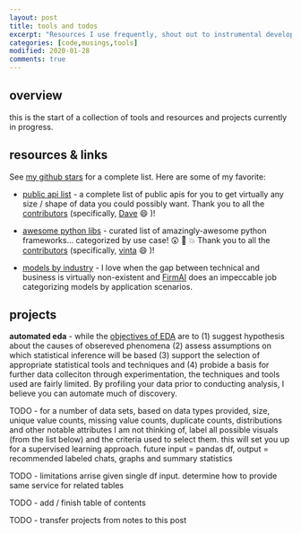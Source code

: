 ```yaml
---
layout: post
title: tools and todos  
excerpt: "Resources I use frequently, shout out to instrumental developers in the community and projects I am currently interested in."
categories: [code,musings,tools]
modified: 2020-01-28
comments: true
---
```

## overview 
this is the start of a collection of tools and resources and projects currently in progress. 

## resources & links 
See [my github stars](https://github.com/xxyjoel?tab=stars) for a complete list. Here are some of my favorite:

* [public api list](https://github.com/public-apis/public-apis) - a complete list of public apis for you to get virtually any size / shape of data you could possibly want. Thank you to all the [contributors](https://github.com/public-apis/public-apis/graphs/contributors) (specifically, [Dave](https://github.com/davemachado) :smile: )! 

* [awesome python libs](https://github.com/vinta/awesome-python) - curated list of amazingly-awesome python frameworks... categorized by use case! :astonished: :muscle: :boom: Thank you to all the [contributors](https://github.com/vinta/awesome-python/graphs/contributors) (specifically, [vinta](https://github.com/vinta) :smile: )! 

* [models by industry](https://github.com/xxyjoel/industry-machine-learning) - I love when the gap between technical and business is virtually non-existent and [FirmAI](https://www.firmai.org/) does an impeccable job categorizing models by application scenarios. 


## projects
**automated eda** - while the [objectives of EDA](https://en.wikipedia.org/wiki/Exploratory_data_analysis) are to (1) suggest hypothesis about the causes of obsereved phenomena (2) assess assumptions on which statistical inference will be based (3) support the selection of appropriate statistical tools and techniques and (4) probide a basis for further data colleciton through experimentation, the techniques and tools used are fairly limited. By profiling your data prior to conducting analysis, I believe you can automate much of discovery.   

TODO - for a number of data sets, based on data types provided, size, unique value counts, missing value counts, duplicate counts, distributions and other notable attributes I am not thinking of, label all possible visuals (from the list below) and the criteria used to select them. this will set you up for a supervised learning approach. future input = pandas df, output = recommended labeled chats, graphs and summary statistics  

TODO - limitations arrise given single df input. determine how to provide same service for related tables

TODO - add / finish table of contents

TODO - transfer projects from notes to this post
